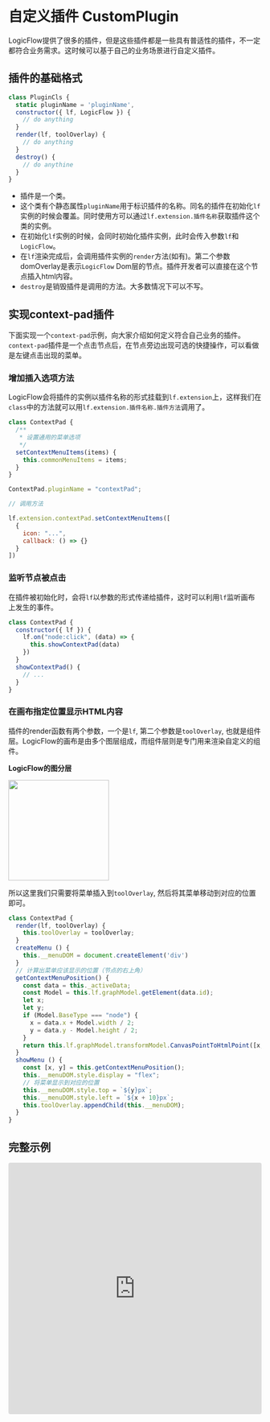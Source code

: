 # 自定义插件 CustomPlugin

LogicFlow提供了很多的插件，但是这些插件都是一些具有普适性的插件，不一定都符合业务需求。这时候可以基于自己的业务场景进行自定义插件。
## 插件的基础格式

```js
class PluginCls {
  static pluginName = 'pluginName',
  constructor({ lf, LogicFlow }) {
    // do anything
  }
  render(lf, toolOverlay) {
    // do anything
  }
  destroy() {
    // do anythine
  }
}
```

- 插件是一个类。
- 这个类有个静态属性`pluginName`用于标识插件的名称。同名的插件在初始化`lf`实例的时候会覆盖。同时使用方可以通过`lf.extension.插件名称`获取插件这个类的实例。
- 在初始化`lf`实例的时候，会同时初始化插件实例，此时会传入参数`lf`和`LogicFlow`。
- 在`lf`渲染完成后，会调用插件实例的`render`方法(如有)。第二个参数domOverlay是表示`LogicFlow` Dom层的节点。插件开发者可以直接在这个节点插入html内容。
- `destroy`是销毁插件是调用的方法。大多数情况下可以不写。

## 实现context-pad插件

下面实现一个`context-pad`示例，向大家介绍如何定义符合自己业务的插件。`context-pad`插件是一个点击节点后，在节点旁边出现可选的快捷操作，可以看做是左键点击出现的菜单。

### 增加插入选项方法

LogicFlow会将插件的实例以插件名称的形式挂载到`lf.extension`上，这样我们在`class`中的方法就可以用`lf.extension.插件名称.插件方法`调用了。

```js
class ContextPad {
  /**
   * 设置通用的菜单选项
   */
  setContextMenuItems(items) {
    this.commonMenuItems = items;
  }
}

ContextPad.pluginName = "contextPad";

// 调用方法

lf.extension.contextPad.setContextMenuItems([
  {
    icon: "...",
    callback: () => {}
  }
])
```

### 监听节点被点击

在插件被初始化时，会将`lf`以参数的形式传递给插件，这时可以利用`lf`监听画布上发生的事件。

```js
class ContextPad {
  constructor({ lf }) {
    lf.on("node:click", (data) => {
      this.showContextPad(data)
    })
  }
  showContextPad() {
    // ...
  }
}
```

### 在画布指定位置显示HTML内容

插件的render函数有两个参数，一个是`lf`, 第二个参数是`toolOverlay`, 也就是组件层。LogicFlow的画布是由多个图层组成，而组件层则是专门用来渲染自定义的组件。

**LogicFlow的图分层**

<img src="zh/assets/images/overlay.png" width="200">

所以这里我们只需要将菜单插入到`toolOverlay`, 然后将其菜单移动到对应的位置即可。

```js
class ContextPad {
  render(lf, toolOverlay) {
    this.toolOverlay = toolOverlay;
  }
  createMenu () {
    this.__menuDOM = document.createElement('div')
  }
  // 计算出菜单应该显示的位置（节点的右上角）
  getContextMenuPosition() {
    const data = this._activeData;
    const Model = this.lf.graphModel.getElement(data.id);
    let x;
    let y;
    if (Model.BaseType === "node") {
      x = data.x + Model.width / 2;
      y = data.y - Model.height / 2;
    }
    return this.lf.graphModel.transformModel.CanvasPointToHtmlPoint([x, y]);
  }
  showMenu () {
    const [x, y] = this.getContextMenuPosition();
    this.__menuDOM.style.display = "flex";
    // 将菜单显示到对应的位置
    this.__menuDOM.style.top = `${y}px`;
    this.__menuDOM.style.left = `${x + 10}px`;
    this.toolOverlay.appendChild(this.__menuDOM);
  }
}
```

## 完整示例

<iframe src="https://codesandbox.io/embed/logicflow-base22-rl301?fontsize=14&hidenavigation=1&theme=dark&view=preview"
     style="width:100%; height:500px; border:0; border-radius: 4px; overflow:hidden;"
     title="logicflow-base22"
     allow="accelerometer; ambient-light-sensor; camera; encrypted-media; geolocation; gyroscope; hid; microphone; midi; payment; usb; vr; xr-spatial-tracking"
     sandbox="allow-forms allow-modals allow-popups allow-presentation allow-same-origin allow-scripts"
   ></iframe>

  
